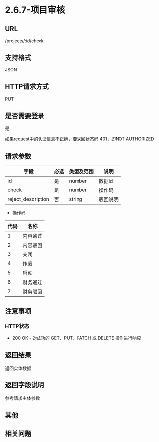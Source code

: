 # 2.6.7-项目审核

## URL

/projects/:id/check

## 支持格式

JSON

## HTTP请求方式

PUT

## 是否需要登录

是

如果request中的认证信息不正确，要返回状态码 401，即NOT AUTHORIZED

## 请求参数

字段 | 必选 | 类型及范围 | 说明
----|------|----------|-------------
id                  |   是   | number  | 数据id
check               |   是   | number  | 操作码
reject_description  |   否   | string  | 驳回说明

- 操作码

代码 | 名称
-----|------
1    | 内容通过
2    | 内容驳回
3    | 关闭
4    | 作废
5    | 启动
6    | 财务通过
7    | 财务驳回

## 注意事项

### HTTP状态

- 200 OK - 对成功的 GET、PUT、PATCH 或 DELETE 操作进行响应

## 返回结果

返回实体数据

## 返回字段说明

参考请求主体参数

## 其他

## 相关问题
